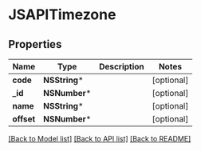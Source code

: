 # JSAPITimezone

## Properties
Name | Type | Description | Notes
------------ | ------------- | ------------- | -------------
**code** | **NSString*** |  | [optional] 
**_id** | **NSNumber*** |  | [optional] 
**name** | **NSString*** |  | [optional] 
**offset** | **NSNumber*** |  | [optional] 

[[Back to Model list]](../README.md#documentation-for-models) [[Back to API list]](../README.md#documentation-for-api-endpoints) [[Back to README]](../README.md)


